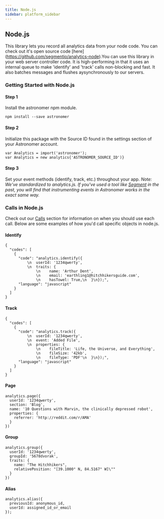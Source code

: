 ```yaml
---
title: Node.js
sidebar: platform_sidebar
---
```


## Node.js

This library lets you record all analytics data from your node code. You can check out it's open source code [here] (https://github.com/segmentio/analytics-node).You can use this library in your web server controller code. It is high-performing in that it uses an internal queue to make 'identify' and 'track' calls non-blocking and fast. It also batches messages and flushes aysynchronously to our servers.

### Getting Started with Node.js

#### Step 1
Install the astronomer npm module.
```
npm install --save astronomer
```

#### Step 2
Initialize this package with the Source ID found in the settings section of your Astronomer account.
```
var Analytics = import('astronomer');
var Analytics = new analytics{'ASTRONOMER_SOURCE_ID')}
```

#### Step 3

Set your event methods (identify, track, etc.) throughout your app. 
*Note: We've standardized to analytics.js. If you've used a tool like [Segment](https://segment.com/) in the past, you will find that instrumenting events in Astronomer works in the exact same way.*

### Calls in Node.js

Check out our [Calls](../calls.md) section for information on when you should use each call. Below are some examples of how you'd call specific objects in node.js.

#### Identify

```
{
  "codes": [
    {
      "code": "analytics.identify({
          \n  userId: '1234qwerty',
          \n  traits: {
              \n    name: 'Arthur Dent',
              \n    email: 'earthling1@hitchhikersguide.com',
              \n    hasTowel: True,\n  }\n});",
      "language": "javascript"
    }
  ]
}
```

#### Track

```
{
  "codes": [
    {
      "code": "analytics.track({
          \n  userId: '1234qwerty',
          \n  event: 'Added File',
          \n  properties: {
              \n    fileTitle: 'Life, the Universe, and Everything',
              \n    fileSize: '42kb',
              \n    fileType: 'PDF'\n  }\n});",
      "language": "javascript"
    }
  ]
}
```

#### Page

```
analytics.page({
  userId: '1234qwerty',
  section: 'Blog',
  name: '10 Questions with Marvin, the clinically depressed robot',
  properties: {
    referrer: 'http://reddit.com/r/AMA'
  }
})
```

#### Group

```
analytics.group({
  userId: '1234qwerty',
  groupId: '5678dvorak',
  traits: {
    name: "The Hitchhikers",
    relativePosition: "[39.1000° N, 84.5167° W]\""
  }
})
```

#### Alias

```
analytics.alias({
  previousId: anonymous_id,
  userId: assigned_id_or_email
});
```
